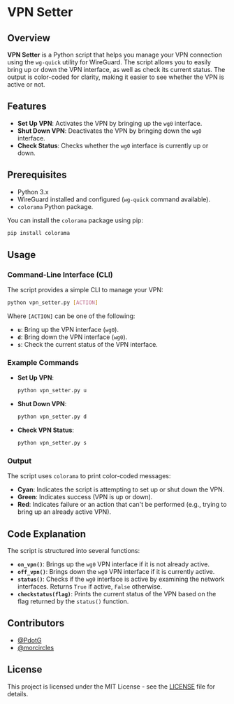 

# VPN Setter

## Overview

**VPN Setter** is a Python script that helps you manage your VPN connection using the `wg-quick` utility for WireGuard. The script allows you to easily bring up or down the VPN interface, as well as check its current status. The output is color-coded for clarity, making it easier to see whether the VPN is active or not.

## Features

- **Set Up VPN**: Activates the VPN by bringing up the `wg0` interface.
- **Shut Down VPN**: Deactivates the VPN by bringing down the `wg0` interface.
- **Check Status**: Checks whether the `wg0` interface is currently up or down.

## Prerequisites

- Python 3.x
- WireGuard installed and configured (`wg-quick` command available).
- `colorama` Python package.

You can install the `colorama` package using pip:

```bash
pip install colorama
```

## Usage

### Command-Line Interface (CLI)

The script provides a simple CLI to manage your VPN:

```bash
python vpn_setter.py [ACTION]
```

Where `[ACTION]` can be one of the following:

- **`u`**: Bring up the VPN interface (`wg0`).
- **`d`**: Bring down the VPN interface (`wg0`).
- **`s`**: Check the current status of the VPN interface.

### Example Commands

- **Set Up VPN**:

  ```bash
  python vpn_setter.py u
  ```

- **Shut Down VPN**:

  ```bash
  python vpn_setter.py d
  ```

- **Check VPN Status**:

  ```bash
  python vpn_setter.py s
  ```

### Output

The script uses `colorama` to print color-coded messages:

- **Cyan**: Indicates the script is attempting to set up or shut down the VPN.
- **Green**: Indicates success (VPN is up or down).
- **Red**: Indicates failure or an action that can't be performed (e.g., trying to bring up an already active VPN).

## Code Explanation

The script is structured into several functions:

- **`on_vpn()`**: Brings up the `wg0` VPN interface if it is not already active.
- **`off_vpn()`**: Brings down the `wg0` VPN interface if it is currently active.
- **`status()`**: Checks if the `wg0` interface is active by examining the network interfaces. Returns `True` if active, `False` otherwise.
- **`checkstatus(flag)`**: Prints the current status of the VPN based on the flag returned by the `status()` function.

## Contributors

- [@PdotG](https://github.com/PdotG)
- [@morcircles](https://github.com/morecircless)

## License

This project is licensed under the MIT License - see the [LICENSE](LICENSE) file for details.

